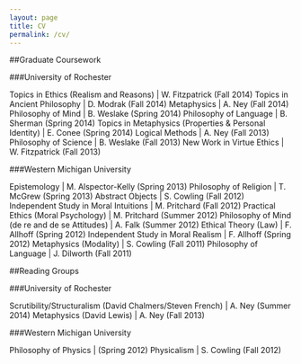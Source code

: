 ```yaml
---
layout: page
title: CV
permalink: /cv/
---
```


##Graduate Coursework

###University of Rochester

Topics in Ethics (Realism and Reasons) | W. Fitzpatrick (Fall 2014)
Topics in Ancient Philosophy | D. Modrak (Fall 2014)
Metaphysics | A. Ney (Fall 2014)
Philosophy of Mind | B. Weslake (Spring 2014)
Philosophy of Language | B. Sherman (Spring 2014)
Topics in Metaphysics (Properties & Personal Identity) | E. Conee (Spring 2014)
Logical Methods | A. Ney (Fall 2013)
Philosophy of Science | B. Weslake (Fall 2013)
New Work in Virtue Ethics | W. Fitzpatrick (Fall 2013)


###Western Michigan University

Epistemology | M. Alspector-Kelly (Spring 2013)
Philosophy of Religion | T. McGrew (Spring 2013)
Abstract Objects | S. Cowling (Fall 2012)
Independent Study in Moral Intuitions | M. Pritchard (Fall 2012)
Practical Ethics (Moral Psychology) | M. Pritchard (Summer 2012)
Philosophy of Mind (de re and de se Attitudes) | A. Falk (Summer 2012)
Ethical Theory (Law) | F. Allhoff (Spring 2012)
Independent Study in Moral Realism | F. Allhoff (Spring 2012)
Metaphysics (Modality) | S. Cowling (Fall 2011)
Philosophy of Language | J. Dilworth (Fall 2011)

##Reading Groups

###University of Rochester

Scrutibility/Structuralism (David Chalmers/Steven French) | A. Ney (Summer 2014)
Metaphysics (David Lewis) | A. Ney (Fall 2013)

###Western Michigan University

Philosophy of Physics | (Spring 2012)
Physicalism | S. Cowling (Fall 2012)